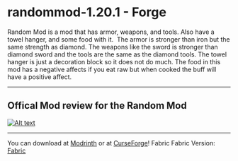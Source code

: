# randommod-1.20.1 - Forge
Random Mod is a mod that has armor, weapons, and tools. Also have a towel hanger, and some food with it.  The armor is stronger than iron but the same strength as diamond. The weapons like the sword is stronger than diamond sword and the tools are the same as the diamond tools. The towel hanger is just a decoration block so it does not do much. The food in this mod has a negative affects if you eat raw but when cooked the buff will have a positive affect. 
___________________________________________________________________________________________________________________________________________________________________________________
Offical Mod review for the Random Mod
-

[![Alt text](https://img.youtube.com/vi/rK8y4ghOhuY/mq2.jpg)](https://www.youtube.com/watch?v=rK8y4ghOhuY)

___________________________________________________________________________________________________________________________________________________________________________________
You can download at [Modrinth](https://www.modrinth.com/mod/randommod/version/A3Y4VKHf) or at [CurseForge](https://www.curseforge.com/minecraft/mc-mods/random-mod-by-easycanadiangamer)!
Fabric  Fabric Version: [Fabric](https://github.com/EasyCanadianGamer/random-mod-fabric-1.20.1)
